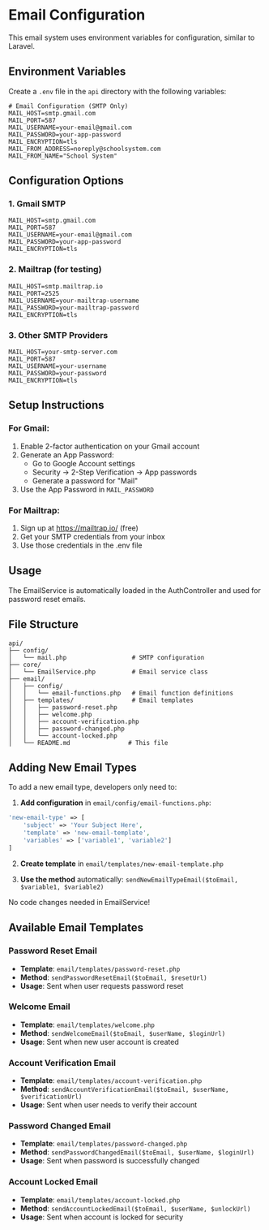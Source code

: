# Email Configuration

This email system uses environment variables for configuration, similar to Laravel.

## Environment Variables

Create a `.env` file in the `api` directory with the following variables:

```env
# Email Configuration (SMTP Only)
MAIL_HOST=smtp.gmail.com
MAIL_PORT=587
MAIL_USERNAME=your-email@gmail.com
MAIL_PASSWORD=your-app-password
MAIL_ENCRYPTION=tls
MAIL_FROM_ADDRESS=noreply@schoolsystem.com
MAIL_FROM_NAME="School System"
```

## Configuration Options

### 1. Gmail SMTP
```env
MAIL_HOST=smtp.gmail.com
MAIL_PORT=587
MAIL_USERNAME=your-email@gmail.com
MAIL_PASSWORD=your-app-password
MAIL_ENCRYPTION=tls
```

### 2. Mailtrap (for testing)
```env
MAIL_HOST=smtp.mailtrap.io
MAIL_PORT=2525
MAIL_USERNAME=your-mailtrap-username
MAIL_PASSWORD=your-mailtrap-password
MAIL_ENCRYPTION=tls
```

### 3. Other SMTP Providers
```env
MAIL_HOST=your-smtp-server.com
MAIL_PORT=587
MAIL_USERNAME=your-username
MAIL_PASSWORD=your-password
MAIL_ENCRYPTION=tls
```

## Setup Instructions

### For Gmail:
1. Enable 2-factor authentication on your Gmail account
2. Generate an App Password:
   - Go to Google Account settings
   - Security → 2-Step Verification → App passwords
   - Generate a password for "Mail"
3. Use the App Password in `MAIL_PASSWORD`

### For Mailtrap:
1. Sign up at https://mailtrap.io/ (free)
2. Get your SMTP credentials from your inbox
3. Use those credentials in the .env file

## Usage

The EmailService is automatically loaded in the AuthController and used for password reset emails.

## File Structure

```
api/
├── config/
│   └── mail.php                  # SMTP configuration
├── core/
│   └── EmailService.php          # Email service class
├── email/
│   ├── config/
│   │   └── email-functions.php   # Email function definitions
│   ├── templates/                # Email templates
│   │   ├── password-reset.php
│   │   ├── welcome.php
│   │   ├── account-verification.php
│   │   ├── password-changed.php
│   │   └── account-locked.php
│   └── README.md                # This file
```

## Adding New Email Types

To add a new email type, developers only need to:

1. **Add configuration** in `email/config/email-functions.php`:
```php
'new-email-type' => [
    'subject' => 'Your Subject Here',
    'template' => 'new-email-template',
    'variables' => ['variable1', 'variable2']
]
```

2. **Create template** in `email/templates/new-email-template.php`

3. **Use the method** automatically: `sendNewEmailTypeEmail($toEmail, $variable1, $variable2)`

No code changes needed in EmailService!

## Available Email Templates

### Password Reset Email
- **Template**: `email/templates/password-reset.php`
- **Method**: `sendPasswordResetEmail($toEmail, $resetUrl)`
- **Usage**: Sent when user requests password reset

### Welcome Email
- **Template**: `email/templates/welcome.php`
- **Method**: `sendWelcomeEmail($toEmail, $userName, $loginUrl)`
- **Usage**: Sent when new user account is created

### Account Verification Email
- **Template**: `email/templates/account-verification.php`
- **Method**: `sendAccountVerificationEmail($toEmail, $userName, $verificationUrl)`
- **Usage**: Sent when user needs to verify their account

### Password Changed Email
- **Template**: `email/templates/password-changed.php`
- **Method**: `sendPasswordChangedEmail($toEmail, $userName, $loginUrl)`
- **Usage**: Sent when password is successfully changed

### Account Locked Email
- **Template**: `email/templates/account-locked.php`
- **Method**: `sendAccountLockedEmail($toEmail, $userName, $unlockUrl)`
- **Usage**: Sent when account is locked for security 